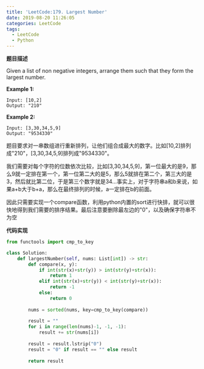 ```yaml
---
title: 'LeetCode:179. Largest Number'
date: 2019-08-20 11:26:05
categories: LeetCode
tags:
  - LeetCode
  - Python
---
```


**题目描述**

Given a list of non negative integers, arrange them such that they form the largest number.

**Example 1:**

```
Input: [10,2]
Output: "210"
```

**Example 2:**

```
Input: [3,30,34,5,9]
Output: "9534330"
```

<!--more-->

题目要求对一串数组进行重新排列，让他们组合成最大的数字。比如[10,2]排列成"210"，[3,30,34,5,9]排列成"9534330"。

我们需要对每个字符的位数依次比较，比如[3,30,34,5,9]，第一位最大的是9，那么9就一定排在第一个，第一位第二大的是5，那么5就排在第二个，第三大的是3，然后就比第二位，于是第三个数字就是34...事实上，对于字符串a和b来说，如果a+b大于b+a，那么在最终排列的时候，a一定排在b的前面。

因此只需要实现一个compare函数，利用python内置的sort进行快排，就可以很快地得到我们需要的排序结果。最后注意要删除最左边的"0"，以及确保字符串不为空

**代码实现**

```python
from functools import cmp_to_key

class Solution:
    def largestNumber(self, nums: List[int]) -> str:
        def compare(x, y):
            if int(str(x)+str(y)) > int(str(y)+str(x)):
                return 1
            elif int(str(x)+str(y)) < int(str(y)+str(x)):
                return -1
            else:
                return 0
        
        nums = sorted(nums, key=cmp_to_key(compare))
        
        result = ""
        for i in range(len(nums)-1, -1, -1):
            result += str(nums[i])
        
        result = result.lstrip("0")
        result = "0" if result == "" else result
        
        return result
```

